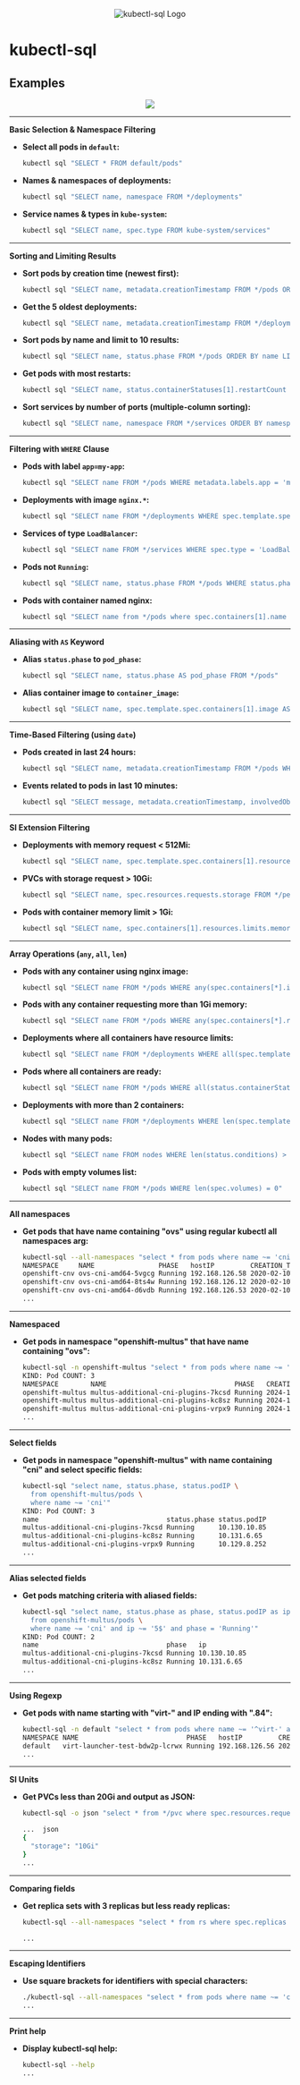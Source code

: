 <p align="center">
  <img src="https://raw.githubusercontent.com/yaacov/kubectl-sql/master/img/kubesql-162.png" alt="kubectl-sql Logo">
</p>

# kubectl-sql

## Examples

<p align="center">
   <a href="https://asciinema.org/a/vOSwHzeOLbVhQb79ajFmql2uk" target="_blank"><img src="https://asciinema.org/a/vOSwHzeOLbVhQb79ajFmql2uk.svg" /></a>
<p>

---

**Basic Selection & Namespace Filtering**

* **Select all pods in `default`:**

    ```bash
    kubectl sql "SELECT * FROM default/pods"
    ```

* **Names & namespaces of deployments:**

    ```bash
    kubectl sql "SELECT name, namespace FROM */deployments"
    ```

* **Service names & types in `kube-system`:**

    ```bash
    kubectl sql "SELECT name, spec.type FROM kube-system/services"
    ```

---

**Sorting and Limiting Results**

* **Sort pods by creation time (newest first):**

    ```bash
    kubectl sql "SELECT name, metadata.creationTimestamp FROM */pods ORDER BY metadata.creationTimestamp DESC"
    ```

* **Get the 5 oldest deployments:**

    ```bash
    kubectl sql "SELECT name, metadata.creationTimestamp FROM */deployments ORDER BY metadata.creationTimestamp ASC LIMIT 5"
    ```

* **Sort pods by name and limit to 10 results:**

    ```bash
    kubectl sql "SELECT name, status.phase FROM */pods ORDER BY name LIMIT 10"
    ```

* **Get pods with most restarts:**

    ```bash
    kubectl sql "SELECT name, status.containerStatuses[1].restartCount FROM */pods ORDER BY status.containerStatuses[1].restartCount DESC LIMIT 5"
    ```

* **Sort services by number of ports (multiple-column sorting):**

    ```bash
    kubectl sql "SELECT name, namespace FROM */services ORDER BY namespace ASC, name DESC"
    ```

---

**Filtering with `WHERE` Clause**

* **Pods with label `app=my-app`:**

    ```bash
    kubectl sql "SELECT name FROM */pods WHERE metadata.labels.app = 'my-app'"
    ```

* **Deployments with image `nginx.*`:**

    ```bash
    kubectl sql "SELECT name FROM */deployments WHERE spec.template.spec.containers[1].image ~= 'nginx.*'"
    ```

* **Services of type `LoadBalancer`:**

    ```bash
    kubectl sql "SELECT name FROM */services WHERE spec.type = 'LoadBalancer'"
    ```

* **Pods not `Running`:**

    ```bash
    kubectl sql "SELECT name, status.phase FROM */pods WHERE status.phase != 'Running'"
    ```

* **Pods with container named nginx:**

    ```bash
    kubectl sql "SELECT name from */pods where spec.containers[1].name = 'nginx'"
    ```

---

**Aliasing with `AS` Keyword**

* **Alias `status.phase` to `pod_phase`:**

    ```bash
    kubectl sql "SELECT name, status.phase AS pod_phase FROM */pods"
    ```

* **Alias container image to `container_image`:**

    ```bash
    kubectl sql "SELECT name, spec.template.spec.containers[1].image AS container_image FROM */deployments"
    ```

---

**Time-Based Filtering (using `date`)**

* **Pods created in last 24 hours:**

    ```bash
    kubectl sql "SELECT name, metadata.creationTimestamp FROM */pods WHERE metadata.creationTimestamp > '$(date -Iseconds -d "24 hours ago")'"
    ```

* **Events related to pods in last 10 minutes:**

    ```bash
    kubectl sql "SELECT message, metadata.creationTimestamp, involvedObject.name FROM */events WHERE involvedObject.kind = 'Pod' AND metadata.creationTimestamp > '$(date -Iseconds -d "10 minutes ago")'"
    ```

---

**SI Extension Filtering**

* **Deployments with memory request < 512Mi:**

    ```bash
    kubectl sql "SELECT name, spec.template.spec.containers[1].resources.requests.memory FROM */deployments WHERE spec.template.spec.containers[1].resources.requests.memory < 512Mi"
    ```

* **PVCs with storage request > 10Gi:**

    ```bash
    kubectl sql "SELECT name, spec.resources.requests.storage FROM */persistentvolumeclaims WHERE spec.resources.requests.storage > 10Gi"
    ```

* **Pods with container memory limit > 1Gi:**

    ```bash
    kubectl sql "SELECT name, spec.containers[1].resources.limits.memory FROM */pods WHERE spec.containers[1].resources.limits.memory > 1Gi"
    ```

---

**Array Operations (`any`, `all`, `len`)**

* **Pods with any container using nginx image:**

    ```bash
    kubectl sql "SELECT name FROM */pods WHERE any(spec.containers[*].image ~= 'nginx')"
    ```

* **Pods with any container requesting more than 1Gi memory:**

    ```bash
    kubectl sql "SELECT name FROM */pods WHERE any(spec.containers[*].resources.requests.memory > 1Gi)"
    ```

* **Deployments where all containers have resource limits:**

    ```bash
    kubectl sql "SELECT name FROM */deployments WHERE all(spec.template.spec.containers[*].resources.limits is not null)"
    ```

* **Pods where all containers are ready:**

    ```bash
    kubectl sql "SELECT name FROM */pods WHERE all(status.containerStatuses[*].ready = true)"
    ```

* **Deployments with more than 2 containers:**

    ```bash
    kubectl sql "SELECT name FROM */deployments WHERE len(spec.template.spec.containers) > 2"
    ```

* **Nodes with many pods:**

    ```bash
    kubectl sql "SELECT name FROM nodes WHERE len(status.conditions) > 5"
    ```

* **Pods with empty volumes list:**

    ```bash
    kubectl sql "SELECT name FROM */pods WHERE len(spec.volumes) = 0"
    ```

---

**All namespaces**

* **Get pods that have name containing "ovs" using regular kubectl all namespaces arg:**

    ```bash
    kubectl-sql --all-namespaces "select * from pods where name ~= 'cni'"
    NAMESPACE     NAME                PHASE   hostIP         CREATION_TIME(RFC3339)        
    openshift-cnv ovs-cni-amd64-5vgcg Running 192.168.126.58 2020-02-10T23:26:31+02:00     
    openshift-cnv ovs-cni-amd64-8ts4w Running 192.168.126.12 2020-02-10T22:01:59+02:00     
    openshift-cnv ovs-cni-amd64-d6vdb Running 192.168.126.53 2020-02-10T23:13:45+02:00
    ...
    ```

---

**Namespaced**

* **Get pods in namespace "openshift-multus" that have name containing "ovs":**

    ```bash
    kubectl-sql -n openshift-multus "select * from pods where name ~= 'cni'"
    KIND: Pod COUNT: 3
    NAMESPACE        NAME                                PHASE   CREATION_TIME(RFC3339)        
    openshift-multus multus-additional-cni-plugins-7kcsd Running 2024-12-02T11:41:45Z          
    openshift-multus multus-additional-cni-plugins-kc8sz Running 2024-12-02T11:41:45Z          
    openshift-multus multus-additional-cni-plugins-vrpx9 Running 2024-12-02T11:41:45Z  
    ...
    ```

---

**Select fields**

* **Get pods in namespace "openshift-multus" with name containing "cni" and select specific fields:**

    ```bash
    kubectl-sql "select name, status.phase, status.podIP \
      from openshift-multus/pods \
      where name ~= 'cni'"
    KIND: Pod COUNT: 3
    name                                status.phase status.podIP 
    multus-additional-cni-plugins-7kcsd Running      10.130.10.85 
    multus-additional-cni-plugins-kc8sz Running      10.131.6.65  
    multus-additional-cni-plugins-vrpx9 Running      10.129.8.252
    ...
    ```

---

**Alias selected fields**

* **Get pods matching criteria with aliased fields:**

    ```bash
    kubectl-sql "select name, status.phase as phase, status.podIP as ip \
      from openshift-multus/pods \
      where name ~= 'cni' and ip ~= '5$' and phase = 'Running'"
    KIND: Pod COUNT: 2
    name                                phase   ip           
    multus-additional-cni-plugins-7kcsd Running 10.130.10.85 
    multus-additional-cni-plugins-kc8sz Running 10.131.6.65 
    ...
    ```

---

**Using Regexp**

* **Get pods with name starting with "virt-" and IP ending with ".84":**

    ```bash
    kubectl-sql -n default "select * from pods where name ~= '^virt-' and status.podIP ~= '[.]84$'"
    NAMESPACE NAME                           PHASE   hostIP         CREATION_TIME(RFC3339)        
    default   virt-launcher-test-bdw2p-lcrwx Running 192.168.126.56 2020-02-12T14:14:01+02:00
    ...
    ```

---

**SI Units**

* **Get PVCs less than 20Gi and output as JSON:**

    ```bash
    kubectl-sql -o json "select * from */pvc where spec.resources.requests.storage < 20Gi"

    ...  json
    {
      "storage": "10Gi"
    }
    ...
    ```

---

**Comparing fields**

* **Get replica sets with 3 replicas but less ready replicas:**

    ```bash
    kubectl-sql --all-namespaces "select * from rs where spec.replicas = 3 and status.readyReplicas < spec.replicas"

    ...
    ```

---

**Escaping Identifiers**

* **Use square brackets for identifiers with special characters:**

    ```bash
    ./kubectl-sql --all-namespaces "select * from pods where name ~= 'cni' and metadata.labels[openshift.io/component] = 'network'"
    ...
    ```

---

**Print help**

* **Display kubectl-sql help:**

    ```bash
    kubectl-sql --help
    ...
    ```
